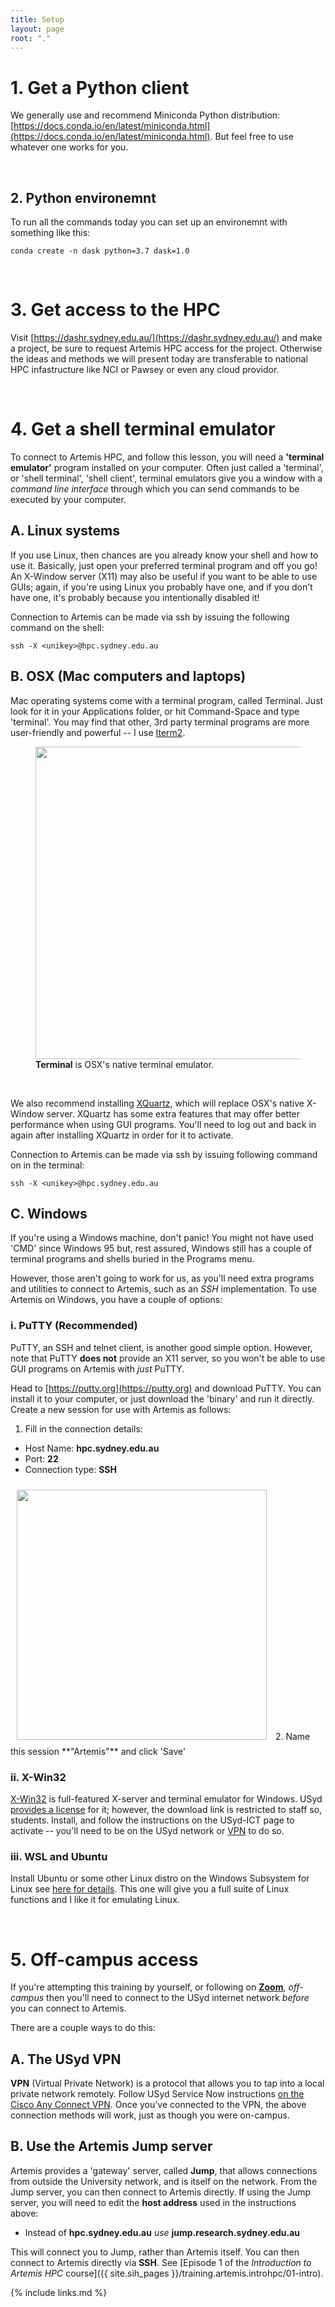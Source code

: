 ```yaml
---
title: Setup
layout: page
root: "."
---
```


# 1. Get a Python client
We generally use and recommend Miniconda Python distribution: [https://docs.conda.io/en/latest/miniconda.html](https://docs.conda.io/en/latest/miniconda.html). But feel free to use whatever one works for you.

<br>

## 2. Python environemnt
To run all the commands today you can set up an environemnt with something like this:

~~~
conda create -n dask python=3.7 dask=1.0
~~~

<br>

# 3. Get access to the HPC
Visit [https://dashr.sydney.edu.au/](https://dashr.sydney.edu.au/) and make a project, be sure to request Artemis HPC access for the project.
Otherwise the ideas and methods we will present today are transferable to national HPC infastructure like NCI or Pawsey or even any  cloud providor.

<br>

# 4. Get a shell terminal emulator

To connect to Artemis HPC, and follow this lesson, you will need a **'terminal emulator'** program installed on your computer. Often just called a 'terminal', or 'shell terminal', 'shell client', terminal emulators give you a window with a _command line interface_ through which you can send commands to be executed by your computer.

## A. Linux systems

If you use Linux, then chances are you already know your shell and how to use it. Basically, just open your preferred terminal program and off you go! An X-Window server (X11) may also be useful if you want to be able to use GUIs; again, if you're using Linux you probably have one, and if you don't have one, it's probably because you intentionally disabled it!

Connection to Artemis can be made via ssh by issuing the following command on the shell:
~~~
ssh -X <unikey>@hpc.sydney.edu.au
~~~

## B. OSX (Mac computers and laptops)

Mac operating systems come with a terminal program, called Terminal. Just look for it in your Applications folder, or hit Command-Space and type 'terminal'. You may find that other, 3rd party terminal programs are more user-friendly and powerful -- I use [Iterm2](https://www.iterm2.com/).

<figure>
  <img src="{{ page.root }}/fig/s_terminal_app.png" width="500">
  <figcaption> <b>Terminal</b> is OSX's native terminal emulator.</figcaption>
</figure><br>

We also recommend installing [XQuartz](https://www.xquartz.org/), which will replace OSX's native X-Window server. XQuartz has some extra features that may offer better performance when using GUI programs. You'll need to log out and back in again after installing XQuartz in order for it to activate.

Connection to Artemis can be made via ssh by issuing following command on in the terminal:
~~~
ssh -X <unikey>@hpc.sydney.edu.au
~~~

## C. Windows

If you're using a Windows machine, don't panic! You might not have used 'CMD' since Windows 95 but, rest assured, Windows still has a couple of terminal programs and shells buried in the Programs menu.

However, those aren't going to work for us, as you'll need extra programs and utilities to connect to Artemis, such as an _SSH_ implementation. To use Artemis on Windows, you have a couple of options:

### i. PuTTY (Recommended)

PuTTY, an SSH and telnet client, is another good simple option. However, note that PuTTY **does not** provide an X11 server, so you won't be able to use GUI programs on Artemis with _just_ PuTTY.

Head to [https://putty.org](https://putty.org) and download PuTTY. You can install it to your computer, or just download the 'binary' and run it directly. Create a new session for use with Artemis as follows:

1. Fill in the connection details:
  - Host Name: **hpc.sydney.edu.au**
  - Port: **22**
  - Connection type: **SSH**   

   <img src="{{ page.root }}/fig/s_putty.png" style="margin:10px;height:400px" >
2. Name this session **"Artemis"** and click 'Save'

### ii. X-Win32

[X-Win32](https://www.starnet.com/xwin32/) is full-featured X-server and terminal emulator for Windows. USyd [provides a license](http://staff.ask.sydney.edu.au/app/answers/detail/a_id/316) for it; however, the download link is restricted to staff so, students. Install, and follow the instructions on the USyd-ICT page to activate -- you'll need to be on the USyd network or [VPN](http://staff.ask.sydney.edu.au/app/answers/detail/a_id/519/kw/vpn) to do so.

### iii. WSL and Ubuntu

Install Ubuntu or some other Linux distro on the Windows Subsystem for Linux see [here for details](https://ubuntu.com/tutorials/tutorial-ubuntu-on-windows#1-overview). This one will give you a full suite of Linux functions and I like it for emulating Linux.

<br>

# 5. Off-campus access

If you're attempting this training by yourself, or following on **[Zoom](https://uni-sydney.zoom.us/)**, _off-campus_ then you'll need to connect to the USyd internet network _before_ you can connect to Artemis.

There are a couple ways to do this:

## A. The USyd VPN

**VPN** (Virtual Private Network) is a protocol that allows you to tap into a local private network remotely. Follow USyd Service Now instructions [on the Cisco Any Connect VPN](https://sydneyuni.service-now.com/sm?id=kb_article_view&sysparm_article=KB0011049&sys_kb_id=9e86e1a3dbdf0c50e35b89e4059619b9). Once you've connected to the VPN, the above connection methods will work, just as though you were on-campus.

## B. Use the Artemis Jump server

Artemis provides a 'gateway' server, called **Jump**, that allows connections from outside the University network, and is itself on the network. From the Jump server, you can then connect to Artemis directly. If using the Jump server, you will need to edit the **host address** used in the instructions above:

* Instead of **hpc.sydney.edu.au** _use_ **jump.research.sydney.edu.au**

This will connect you to Jump, rather than Artemis itself. You can then connect to Artemis directly via **SSH**. See [Episode 1 of the _Introduction to Artemis HPC_ course]({{ site.sih_pages }}/training.artemis.introhpc/01-intro).


{% include links.md %}
